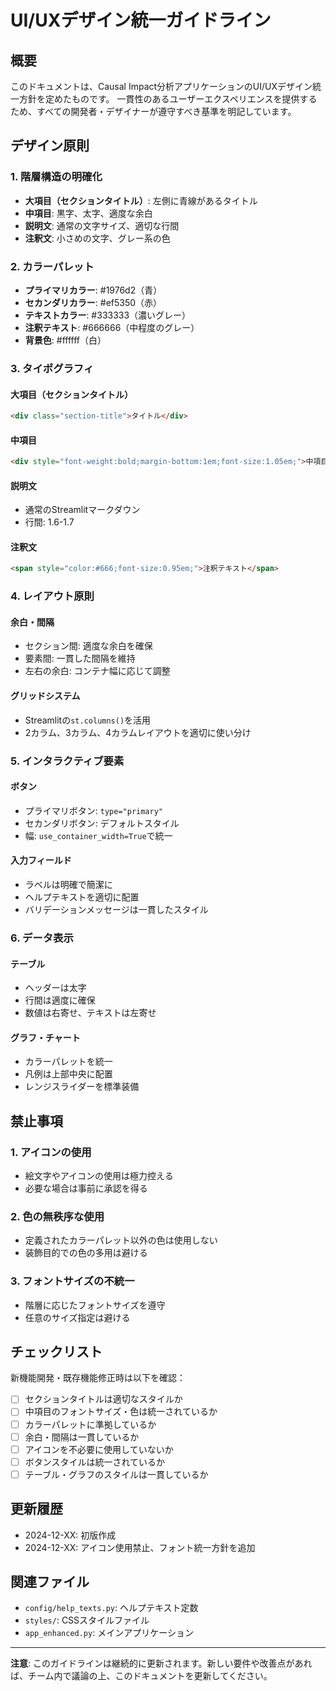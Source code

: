 # UI/UXデザイン統一ガイドライン

## 概要

このドキュメントは、Causal Impact分析アプリケーションのUI/UXデザイン統一方針を定めたものです。
一貫性のあるユーザーエクスペリエンスを提供するため、すべての開発者・デザイナーが遵守すべき基準を明記しています。

## デザイン原則

### 1. 階層構造の明確化
- **大項目（セクションタイトル）**: 左側に青線があるタイトル
- **中項目**: 黒字、太字、適度な余白
- **説明文**: 通常の文字サイズ、適切な行間
- **注釈文**: 小さめの文字、グレー系の色

### 2. カラーパレット
- **プライマリカラー**: #1976d2（青）
- **セカンダリカラー**: #ef5350（赤）
- **テキストカラー**: #333333（濃いグレー）
- **注釈テキスト**: #666666（中程度のグレー）
- **背景色**: #ffffff（白）

### 3. タイポグラフィ

#### 大項目（セクションタイトル）
```html
<div class="section-title">タイトル</div>
```

#### 中項目
```html
<div style="font-weight:bold;margin-bottom:1em;font-size:1.05em;">中項目タイトル</div>
```

#### 説明文
- 通常のStreamlitマークダウン
- 行間: 1.6-1.7

#### 注釈文
```html
<span style="color:#666;font-size:0.95em;">注釈テキスト</span>
```

### 4. レイアウト原則

#### 余白・間隔
- セクション間: 適度な余白を確保
- 要素間: 一貫した間隔を維持
- 左右の余白: コンテナ幅に応じて調整

#### グリッドシステム
- Streamlitの`st.columns()`を活用
- 2カラム、3カラム、4カラムレイアウトを適切に使い分け

### 5. インタラクティブ要素

#### ボタン
- プライマリボタン: `type="primary"`
- セカンダリボタン: デフォルトスタイル
- 幅: `use_container_width=True`で統一

#### 入力フィールド
- ラベルは明確で簡潔に
- ヘルプテキストを適切に配置
- バリデーションメッセージは一貫したスタイル

### 6. データ表示

#### テーブル
- ヘッダーは太字
- 行間は適度に確保
- 数値は右寄せ、テキストは左寄せ

#### グラフ・チャート
- カラーパレットを統一
- 凡例は上部中央に配置
- レンジスライダーを標準装備

## 禁止事項

### 1. アイコンの使用
- 絵文字やアイコンの使用は極力控える
- 必要な場合は事前に承認を得る

### 2. 色の無秩序な使用
- 定義されたカラーパレット以外の色は使用しない
- 装飾目的での色の多用は避ける

### 3. フォントサイズの不統一
- 階層に応じたフォントサイズを遵守
- 任意のサイズ指定は避ける

## チェックリスト

新機能開発・既存機能修正時は以下を確認：

- [ ] セクションタイトルは適切なスタイルか
- [ ] 中項目のフォントサイズ・色は統一されているか
- [ ] カラーパレットに準拠しているか
- [ ] 余白・間隔は一貫しているか
- [ ] アイコンを不必要に使用していないか
- [ ] ボタンスタイルは統一されているか
- [ ] テーブル・グラフのスタイルは一貫しているか

## 更新履歴

- 2024-12-XX: 初版作成
- 2024-12-XX: アイコン使用禁止、フォント統一方針を追加

## 関連ファイル

- `config/help_texts.py`: ヘルプテキスト定数
- `styles/`: CSSスタイルファイル
- `app_enhanced.py`: メインアプリケーション

---

**注意**: このガイドラインは継続的に更新されます。新しい要件や改善点があれば、チーム内で議論の上、このドキュメントを更新してください。 